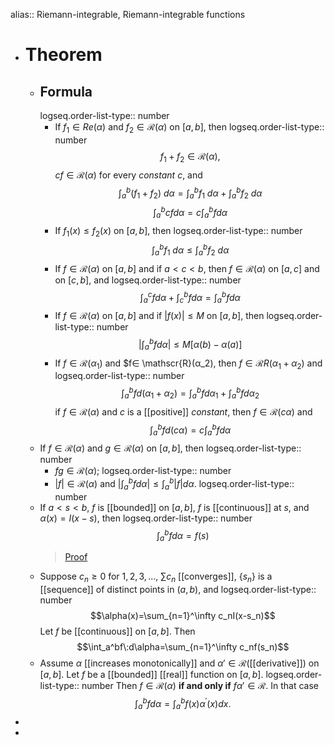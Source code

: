 alias:: Riemann-integrable, Riemann-integrable functions

- # Theorem
	- ## Formula
	  logseq.order-list-type:: number
		- If $f_1\in Re(\alpha)$ and $f_2 ∈\mathscr{R}(α)$ on $[a,b]$, then
		  logseq.order-list-type:: number
		  $$
		  f_1+f_2\in\mathscr{R}(\alpha),
		  $$
		  $cf ∈ \mathscr{R}(α)$ for every *constant* $c$, and
		  $$
		  \int_a^b(f_1+f_2)\:d\alpha=\int_a^bf_1\:d\alpha+\int_a^bf_2\:d\alpha
		  $$
		  $$\int_a^bcfd\alpha=c\int_a^bfd\alpha$$
		- If $f_1(x)≤f_2(x)$ on $[a,b]$, then
		  logseq.order-list-type:: number
		  $$\int_a^bf_1\mathrm{~}d\alpha\leq\int_a^bf_2\mathrm{~}d\alpha$$
		- If $f∈ \mathscr{R}(α)$ on $[a,b]$ and if $a<c<b$, then $f\in \mathscr{R}(α)$ on $[a,c]$ and on $[c,b]$, and
		  logseq.order-list-type:: number
		  $$\int_{a}^cfd\alpha+\int_{c}^bfd\alpha=\int_a^bfd\alpha$$
		- If $f\in\mathscr{R}(α)$ on $[a, b]$ and if $\left|f(x)\right| ≤ M$ on $[a,b]$, then
		  logseq.order-list-type:: number
		  $$\left|\int_{a}^bfd\alpha\right|\le M\left[\alpha(b)-\alpha(a)\right]$$
		- If $f∈ \mathscr{R}(α_1)$ and $f∈ \mathscr{R}(α_2), then $f∈ \mathscr{R}R(α_1+ α_2)$ and
		  logseq.order-list-type:: number
		  $$\int_a^bfd(\alpha_1+\alpha_2)=\int_a^bfd\alpha_1+\int_a^bfd\alpha_2$$
		  if $f∈ \mathscr{R}(α)$ and $c$ is a [[positive]] *constant*, then $f∈\mathscr{R}(c\alpha)$ and
		  $$\int_a^bfd(c\alpha)=c\int_a^b fd\alpha$$
	- If $f\in\mathscr{R}(\alpha)$ and $g\in\mathscr{R}(\alpha)$ on $[a,b]$, then
	  logseq.order-list-type:: number
		- $fg\in\mathscr{R}(\alpha)$;
		  logseq.order-list-type:: number
		- $\left|f\right|\in\mathscr{R}(\alpha)$ and $\left|\int_a^bfd\alpha\right|\leq\int_a^b|f|d\alpha$.
		  logseq.order-list-type:: number
	- If $a < s < b$, $f$ is [[bounded]] on $[a, b]$, $f$ is [[continuous]] at $s$, and $\alpha(x) = I(x - s)$, then 
	  logseq.order-list-type:: number
	  $$\int_a^b f d\alpha =f(s)$$
	  > [Proof](https://www.bilibili.com/video/BV1R44y1i7gq?t=4732.4)
	- Suppose $c_n≥0$ for $1,2,3,...$, $\sum c_n$ [[converges]], $\left\{s_n\right\}$ is a [[sequence]] of distinct points in $(a,b)$, and
	  logseq.order-list-type:: number
	  $$\alpha(x)=\sum_{n=1}^\infty c_nI(x-s_n)$$
	  Let $f$ be [[continuous]] on $[a,b]$. Then
	  $$\int_a^bf\:d\alpha=\sum_{n=1}^\infty c_nf(s_n)$$
	- Assume $α$ [[increases monotonically]] and $\alpha'∈\mathscr{R}$([[derivative]]) on $[a,b]$. Let $f$ be a [[bounded]] [[real]] function on $[a,b]$. 
	  logseq.order-list-type:: number
	  Then $f∈ \mathscr{R}(α)$ **if and only if** $f\alpha'∈ \mathscr{R}$. In that case
	  $$\int_a^bfd\alpha=\int_a^bf(x)\alpha^{\prime}(x)dx.$$
-
-